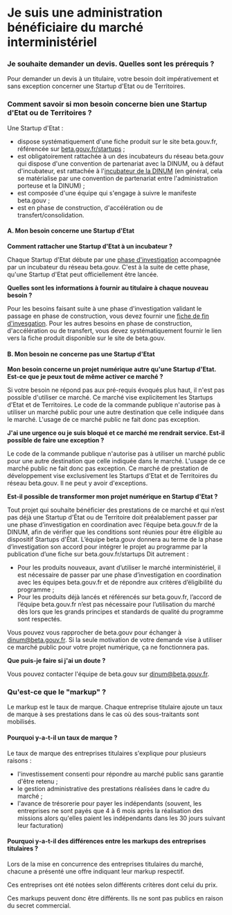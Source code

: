 # Je suis une administration bénéficiaire du marché interministériel

### **Je souhaite demander un devis. Quelles sont les prérequis ?** <a href="#je-souhaite-demander-un-devis.-quelles-sont-les-prerequis" id="je-souhaite-demander-un-devis.-quelles-sont-les-prerequis"></a>

Pour demander un devis à un titulaire, votre besoin doit impérativement et sans exception concerner une Startup d'Etat ou de Territoires.

### **Comment savoir si mon besoin concerne bien une Startup d'Etat ou de Territoires ?** <a href="#comment-savoir-si-mon-besoin-concerne-bien-une-startup-detat-ou-de-territoires" id="comment-savoir-si-mon-besoin-concerne-bien-une-startup-detat-ou-de-territoires"></a>

Une Startup d'Etat :

* dispose systématiquement d'une fiche produit sur le site beta.gouv.fr, référencée sur [beta.gouv.fr/startups](https://beta.gouv.fr/startups/) ;
* est obligatoirement rattachée à un des incubateurs du réseau beta.gouv qui dispose d'une convention de partenariat avec la DINUM, ou à défaut d'incubateur, est rattachée à l'[incubateur de la DINUM](../../../../decouvrir-beta.gouv.fr/incubateur-de-la-dinum/) (en général, cela se matérialise par une convention de partenariat entre l'administration porteuse et la DINUM) ;
* est composée d'une équipe qui s'engage à suivre le manifeste beta.gouv ;
* est en phase de construction, d'accélération ou de transfert/consolidation.

#### A. Mon besoin concerne une Startup d'Etat <a href="#a.-mon-besoin-concerne-une-startup-detat" id="a.-mon-besoin-concerne-une-startup-detat"></a>

**Comment rattacher une Startup d'Etat à un incubateur ?**

Chaque Startup d'Etat débute par une [phase d'investigation](https://beta.gouv.fr/approche/investigation) accompagnée par un incubateur du réseau beta.gouv. C'est à la suite de cette phase, qu'une Startup d'Etat peut officiellement être lancée.

**Quelles sont les informations à fournir au titulaire à chaque nouveau besoin ?**

Pour les besoins faisant suite à une phase d'investigation validant le passage en phase de construction, vous devez fournir une [fiche de fin d'invesgation](https://beta.gouv.fr/content/docs/grille\_lancement.pdf). Pour les autres besoins en phase de construction, d'accélération ou de transfert, vous devez systématiquement fournir le lien vers la fiche produit disponible sur le site de beta.gouv.

#### B. Mon besoin ne concerne pas une Startup d'Etat <a href="#b.-mon-besoin-ne-concerne-pas-une-startup-detat" id="b.-mon-besoin-ne-concerne-pas-une-startup-detat"></a>

**Mon besoin concerne un projet numérique autre qu'une Startup d'Etat. Est-ce que je peux tout de même activer ce marché ?**

Si votre besoin ne répond pas aux pré-requis évoqués plus haut, il n'est pas possible d'utiliser ce marché. Ce marché vise explicitement les Startups d'Etat et de Territoires. Le code de la commande publique n'autorise pas à utiliser un marché public pour une autre destination que celle indiquée dans le marché. L'usage de ce marché public ne fait donc pas exception.

**J'ai une urgence ou je suis bloqué et ce marché me rendrait service. Est-il possible de faire une exception ?**

Le code de la commande publique n'autorise pas à utiliser un marché public pour une autre destination que celle indiquée dans le marché. L'usage de ce marché public ne fait donc pas exception. Ce marché de prestation de développement vise exclusivement les Startups d'Etat et de Territoires du réseau beta.gouv. Il ne peut y avoir d'exceptions.

**Est-il possible de transformer mon projet numérique en Startup d'Etat ?**

Tout projet qui souhaite bénéficier des prestations de ce marché et qui n’est pas déjà une Startup d'État ou de Territoire doit préalablement passer par une phase d’investigation en coordination avec l’équipe beta.gouv.fr de la DINUM, afin de vérifier que les conditions sont réunies pour être éligible au dispositif Startups d'État. L’équipe beta.gouv donnera au terme de la phase d’investigation son accord pour intégrer le projet au programme par la publication d’une fiche sur beta.gouv.fr/startups Dit autrement :

* Pour les produits nouveaux, avant d’utiliser le marché interministériel, il est nécessaire de passer par une phase d’investigation en coordination avec les équipes beta.gouv.fr et de répondre aux critères d’éligibilité du programme ;
* Pour les produits déjà lancés et référencés sur beta.gouv.fr, l’accord de l’équipe beta.gouv.fr n’est pas nécessaire pour l’utilisation du marché dès lors que les grands principes et standards de qualité du programme sont respectés.

Vous pouvez vous rapprocher de beta.gouv pour échanger à dinum@beta.gouv.fr. Si la seule motivation de votre demande vise à utiliser ce marché public pour votre projet numérique, ça ne fonctionnera pas.

**Que puis-je faire si j'ai un doute ?**

Vous pouvez contacter l'équipe de beta.gouv sur dinum@beta.gouv.fr.

### Qu'est-ce que le "markup" ? <a href="#quest-ce-que-le-markup" id="quest-ce-que-le-markup"></a>

Le markup est le taux de marque. Chaque entreprise titulaire ajoute un taux de marque à ses prestations dans le cas où des sous-traitants sont mobilisés.

#### Pourquoi y-a-t-il un taux de marque ? <a href="#pourquoi-y-a-t-il-un-taux-de-marque" id="pourquoi-y-a-t-il-un-taux-de-marque"></a>

Le taux de marque des entreprises titulaires s'explique pour plusieurs raisons :

* l'investissement consenti pour répondre au marché public sans garantie d'être retenu ;
* le gestion administrative des prestations réalisées dans le cadre du marché ;
* l'avance de trésorerie pour payer les indépendants (souvent, les entreprises ne sont payés que 4 à 6 mois après la réalisation des missions alors qu'elles paient les indépendants dans les 30 jours suivant leur facturation)

#### Pourquoi y-a-t-il des différences entre les markups des entreprises titulaires ? <a href="#pourquoi-y-a-t-il-des-differences-entre-les-markups-des-entreprises-titulaires" id="pourquoi-y-a-t-il-des-differences-entre-les-markups-des-entreprises-titulaires"></a>

Lors de la mise en concurrence des entreprises titulaires du marché, chacune a présenté une offre indiquant leur markup respectif.

Ces entreprises ont été notées selon différents critères dont celui du prix.

Ces markups peuvent donc être différents. Ils ne sont pas publics en raison du secret commercial.
